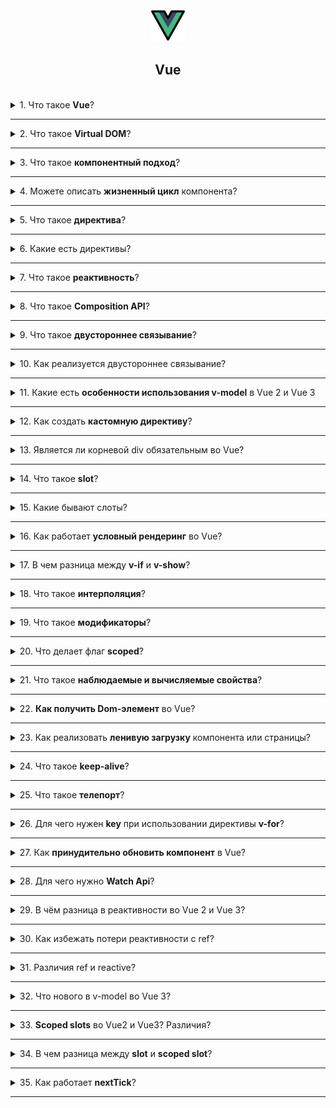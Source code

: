<div align="center">
  <img src="../../assets/icons/icons-for-titles/vue.png">
  <h2>Vue</h2>
</div>
<br />

<details>
<summary><span>1. Что такое <b>Vue</b>?</span></summary>
<br />

Vue — это гибкий JavaScript-фреймворк для создания интерфейсов. Он предлагает реактивность, удобную работу с компонентами и отлично подходит для SPA.

</details>

---

<details>
<summary><span>2. Что такое <b>Virtual DOM</b>?</span></summary>
<br />

Virtual DOM — это «виртуальное» представление реального DOM в памяти. Вместо того чтобы сразу менять веб-страницу, Vue сначала вносит изменения в виртуальную копию, сравнивает её с предыдущей версией (diffing), а затем обновляет только изменённые части. Это делает работу интерфейса быстрее и плавнее.

</details>

---

<details>
<summary><span>3. Что такое <b>компонентный подход</b>?</span></summary>
<br />

Компонентный подход — это способ разработки интерфейсов, при котором приложение разбивается на независимые и многократно используемые части — компоненты. Каждый компонент отвечает за свою часть UI и логику, что делает код более понятным, гибким и удобным для сопровождения.

</details>

---

<details>
<summary><span>4. Можете описать <b>жизненный цикл</b> компонента?</span></summary>
<br />

Жизненный цикл компонента во Vue можно разбить на несколько фаз:

**1. Инициализация**

- `beforeCreate` — до инициализации данных и событий
- `created` — данные и события уже доступны

**2. Монтирование в DOM**

- `beforeMount` — перед вставкой шаблона в DOM
- `mounted` — компонент отрисован и доступен в DOM

**3. Обновление (при изменении реактивных данных)**

- `beforeUpdate` — перед обновлением DOM
- `updated` — после обновления DOM

**4. Размонтаж (удаление компонента)**

- `beforeUnmount` — перед удалением из DOM
- `unmounted` — после удаления

</details>

---

<details>
<summary><span>5. Что такое <b>директива</b>?</span></summary>
<br />

Директива — это специальный атрибут в шаблоне Vue, который расширяет HTML и добавляет динамическое поведение. Она начинается с префикса `v-` (например, `v-if`, `v-for`, `v-model`) и связывает DOM с логикой компонента.

Директивы позволяют управлять отображением, обработкой событий и многим другим.

</details>

---

<details>
<summary><span>6. Какие есть директивы?</span></summary>
<br />

Во Vue есть две группы директив:

**Стандартные директивы:**

- `v-if`, `v-else`, `v-else-if` — условный рендеринг
- `v-for` — циклический вывод
- `v-bind` — привязка атрибутов
- `v-model` — двусторонняя привязка данных
- `v-on` — обработка событий
- `v-show` — управление видимостью
- `v-slot` — передача слотов
- `v-pre`, `v-cloak`, `v-once` — особые инструкции для управления шаблоном

**Пользовательские директивы:**  
Можно создавать свои — например, `v-focus`, чтобы автоматически фокусироваться на элементе при загрузке.

</details>

---

<details>
<summary><span>7. Что такое <b>реактивность</b>?</span></summary>
<br />

Реактивность — это способность Vue автоматически отслеживать изменения в данных и обновлять интерфейс без ручного вмешательства. Когда вы изменяете реактивное значение, Vue сам «понимает», какие части DOM нужно перерисовать

В основе этого механизма — специальные реактивные обёртки (`ref`, `reactive`), которые следят за изменениями и запускают обновление компонента при необходимости.

</details>

---

<details>
<summary><span>8. Что такое <b>Composition API</b>?</span></summary>
<br />

Composition API — это способ организации логики компонентов во Vue 3. Вместо разделения по опциям (`data`, `methods`, `computed`), можно группировать связанную логику в функции и использовать реактивные примитивы (`ref`, `reactive`, `computed`, `watch`) прямо внутри `setup()`.

Это делает код более читаемым и переиспользуемым, особенно в больших приложениях.

</details>

---

<details>
<summary><span>9. Что такое <b>двустороннее связывание</b>?</span></summary>
<br />

Двустороннее связывание (two-way binding) — это когда данные и интерфейс синхронизируются автоматически в обе стороны: изменение в модели обновляет DOM, а пользовательский ввод — данные.

</details>

---

<details>
<summary><span>10. Как реализуется двустороннее связывание?</span></summary>
<br />

| Элемент                 | Событие  | Атрибут   |
| ----------------------- | -------- | --------- |
| `<input>`, `<textarea>` | `input`  | `value`   |
| `checkbox`, `radio`     | `change` | `checked` |
| `<select>` (списки)     | `change` | `value`   |

</details>

---

<details>
<summary><span>11. Какие есть <b>особенности использования v-model</b> в Vue 2 и Vue 3</span></summary>
<br />

Vue 2 поддерживает только одну связку `v-model` на компонент. Она работает с атрибутом `value` и слушает событие `input` — именно так данные синхронизируются между родителем и дочерним компонентом.

Во Vue 3 можно использовать несколько `v-model` одновременно с разными именами:

```html
<my-form
	v-model:inputValue="inputValue"
	v-model:visible="isVisible"
	v-model:contract="contractData"
/>
```

</details>

---

<details>
<summary><span>12. Как создать <b>кастомную директиву</b>?</span></summary>
<br />

В Vue 3 кастомные директивы создаются с помощью метода `app.directive`. Это позволяет добавить свою логику для работы с DOM-элементами напрямую.

**Пример: директива для автофокуса**

1. **Регистрация директивы:**

```js
app.directive('focus', {
	mounted(el) {
		el.focus();
	},
});
```

2. **Использование в шаблоне:**

```html
<input v-focus />
```

</details>

---

<details>
<summary><span>13. Является ли корневой div обязательным во Vue?</span></summary>
<br />

**Во Vue 2** — да, шаблон компонента должен иметь **один корневой элемент** (чаще всего это `div`). Если попытаться вернуть несколько элементов на одном уровне, будет ошибка.

**Во Vue 3** — нет, можно возвращать **несколько соседних элементов** без обёртки. Это называется поддержка фрагментов, и она позволяет упростить структуру шаблонов:

```vue
<template>
	<h1>Привет</h1>
	<p>Это компонент без обёртки</p>
</template>
```

</details>

---

<details>
<summary><span>14. Что такое <b>slot</b>?</span></summary>
<br />

`slot` — это специальное место в шаблоне компонента Vue, куда родитель может вставить произвольный контент. Это делает компонент гибким и переиспользуемым.

**Пример:**

```vue
<template>
	<div class="card">
		<slot></slot>
	</div>
</template>
```

```vue
<Card>
  <p>Это содержимое передано через слот</p>
</Card>
```

Здесь `<p>` из родительского компонента окажется внутри `.card` — именно туда, где расположен `<slot>`.

</details>

---

<details>
<summary><span>15. Какие бывают слоты?</span></summary>
<br />

Во Vue существуют несколько типов слотов, позволяющих гибко вставлять содержимое в компоненты:

**Обычный (неименованный) слот**  
Используется по умолчанию, если не указано иное:

```vue
<slot></slot>
```

**Именованные слоты**  
Позволяют вставлять контент в определённые места шаблона:

```vue
<template>
	<div>
		<header><slot name="header" /></header>
		<main><slot /></main>
		<!-- default slot -->
		<footer><slot name="footer" /></footer>
	</div>
</template>
```

Теперь родитель может отправить контент в нужные слоты:

```vue
<ChildComponent>
  <template #header>
    <h1>Заголовок</h1>
  </template>

  <p>Основной текст — пойдёт в default слот</p>

  <template #footer>
    <small>Футерная информация</small>
  </template>
</ChildComponent>
```

</details>

---

<details>
<summary><span>16. Как работает <b>условный рендеринг</b> во Vue?</span></summary>
<br />

Во Vue условный рендеринг используется для отображения или скрытия элементов DOM в зависимости от определённых условий. Основные директивы для этого — `v-if`, `v-else-if` и `v-else`.

- `v-if`: отображает элемент только в том случае, если выражение истинно.
- `v-else-if`: добавляется как альтернативное условие, если предыдущее `v-if` ложно.
- `v-else`: отрабатывает, если ни одно из предыдущих условий не выполнилось.

Пример:

```html
<p v-if="isLoggedIn">Добро пожаловать!</p>
<p v-else>Пожалуйста, войдите в систему.</p>
```

</details>

---

<details>
<summary><span>17. В чем разница между <b>v-if</b> и <b>v-show</b>?</span></summary>
<br />

`v-if` полностью добавляет или удаляет элемент из DOM, а `v-show` лишь переключает свойство `display` с помощью CSS.

</details>

---

<details>
<summary><span>18. Что такое <b>интерполяция</b>?</span></summary>
<br />

Это способ вставки данных из JavaScript в шаблон с помощью двойных фигурных скобок `{{ }}`.

Пример:

```html
<p>Привет, {{ username }}!</p>
```

</details>

---

<details>
<summary><span>19. Что такое <b>модификаторы</b>?</span></summary>
<br />

**Модификаторы** во Vue — это специальные суффиксы, добавляемые к директивам через точку (`.`), чтобы изменить их стандартное поведение.

Они часто используются с:

- **`v-on`** (обработка событий)
- **`v-model`** (двусторонняя привязка данных)

---

### Примеры модификаторов с `v-on`:

- `v-on:submit.prevent` — предотвращает стандартную отправку формы.
- `v-on:click.stop` — останавливает всплытие события (`stopPropagation`).
- `v-on:keydown.enter` — обработка только нажатия клавиши Enter.

---

### Примеры модификаторов с `v-model`:

- `v-model.lazy` — обновляет данные **только при событии `change`**, а не `input`.
- `v-model.trim` — автоматически **удаляет пробелы** в начале и конце строки.
- `v-model.number` — **преобразует ввод в число** (если возможно).

---

Директивы делают код чище и позволяют избежать написания лишней логики в обработчиках событий

</details>

---

<details>
<summary><span>20. Что делает флаг <b>scoped</b>?</span></summary>
<br />

Флаг `scoped` используется в тегах `<style>` в компонентах Vue, чтобы **ограничить применение CSS только к текущему компоненту**.

Если ты пишешь:

```vue
<style scoped>
h1 {
	color: red;
}
</style>
```

</details>

---

<details>
<summary><span>21. Что такое <b>наблюдаемые и вычисляемые свойства</b>?</span></summary>
<br />

Во Vue существуют два важных типа реактивных свойств:

---

### Наблюдаемые свойства (реактивные)

Это обычные переменные, созданные с помощью `ref()` или `reactive()`, которые Vue отслеживает и обновляет при изменении.

Пример:

```js
<script setup>
import { ref } from 'vue';

const count = ref(0);
</script>

<template>
  <button @click="count++">Clicked {{ count }} times</button>
</template>
```

При изменении `count.value` Vue автоматически обновляет DOM.

---

### Вычисляемые свойства (computed)

Это свойства, **зависящие от других реактивных значений**, и автоматически пересчитывающиеся при их изменении. Используются для создания производных значений, которые **кешируются**, пока зависимости не изменятся.

Пример:

```js
<script setup>
import { ref, computed } from 'vue';

const firstName = ref('Иван');
const lastName = ref('Иванов');

const fullName = computed(() => `${firstName.value} ${lastName.value}`);
</script>

<template>
  <p>{{ fullName }}</p>
</template>
```

`fullName` будет пересчитано только тогда, когда изменится `firstName` или `lastName`.

---

### Разница:

| Свойство           | Обновляется вручную | Кешируется | Используется для     |
| ------------------ | ------------------- | ---------- | -------------------- |
| `ref` / `reactive` | Да                  | Нет        | Хранение данных      |
| `computed`         | Нет (автоматически) | Да         | Производные значения |

</details>

---

<details>
<summary><span>22. <b>Как получить Dom-элемент</b> во Vue?</span></summary>
<br />

Во Vue для получения доступа к DOM-элементу используется **реф-ссылка** (`ref`) в шаблоне и `ref()` или `onMounted()` в скрипте.

---

### Шаги:

1. Добавить `ref="имя"` к нужному элементу в шаблоне.
2. В `<script setup>` или `setup()` получи доступ к DOM-элементу через `ref()`.

---

### Composition API:

```vue
<template>
	<input ref="myInput" />
</template>

<script setup>
import { ref, onMounted } from 'vue';

const myInput = ref(null);

onMounted(() => {
	myInput.value.focus();
});
</script>
```

---

### Важно:

- `myInput.value` будет `null`, пока компонент не смонтирован. Поэтому доступ к DOM лучше делать в `onMounted()`.
- Это работает и с компонентами. Если `ref` указывает на компонент, `value` будет содержать экземпляр компонента, а не DOM.

### Options API:

```vue
<template>
	<div ref="box"></div>
</template>

<script>
export default {
	mounted() {
		this.$refs.box.style.background = 'red';
	},
};
</script>
```

</details>

---

<details>
<summary><span>23. Как реализовать <b>ленивую загрузку</b> компонента или страницы?</span></summary>
<br />

Ленивая загрузка реализуется через `defineAsyncComponent` и динамический импорт в маршрутах `vue-router`.

**`defineAsyncComponent`**:

```js
import { defineAsyncComponent } from 'vue';

const LazyPage = defineAsyncComponent(() => import('./pages/LazyPage.vue'));
```

**Динамический импорт в маршрутах `vue-router`**

```js
import { createRouter, createWebHistory } from 'vue-router';

const routes = [
	{
		path: '/about',
		component: () => import('./views/About.vue'),
	},
];

const router = createRouter({
	history: createWebHistory(),
	routes,
});
```

</details>

---

<details>
<summary><span>24. Что такое <b>keep-alive</b>?</span></summary>
<br />

`<keep-alive>` — это специальный компонент Vue, который позволяет **кэшировать компоненты**, чтобы сохранить их состояние при повторной активации.

Если переключаться между вкладками, маршрутами или компонентами, которые обёрнуты в `<keep-alive>`, Vue **не уничтожает** их, а "замораживает" в памяти. Это экономит ресурсы и ускоряет повторное отображение.

### Особенности:<br />

- Работает только с **динамическими компонентами** (`<component :is="...">`) или `router-view`.
- Можно использовать `include` / `exclude` для фильтрации кэшируемых компонентов.
- События жизненного цикла:
  - `activated()` — вызывается, когда компонент "просыпается".
  - `deactivated()` — вызывается, когда компонент "замораживается".

### Пример:

```vue
<keep-alive>
  <component :is="currentTabComponent" />
</keep-alive>
```

### Когда применять:

- Для вкладок (tabs), модалок, переключаемых форм и всего, где нужно сохранять состояние.
- Особенно полезно в SPA при переключении между страницами, чтобы не терять введённые данные.

</details>

---

<details>
<summary><span>25. Что такое <b>телепорт</b>?</span></summary>
<br />

Телепорт позволяет **рендерить часть шаблона в другое место DOM-дерева**, не нарушая логику компонента. Это особенно полезно для модалок, тултипов, всплывающих окон — всего, что должно визуально находиться в другом месте в структуре HTML (например, вне `#app`).

---

### Пример:

```vue
<teleport to="body">
  <div class="modal">
    Я появлюсь прямо в <body>!
  </div>
</teleport>
```

Здесь `to="body"` означает, что содержимое `<teleport>` будет вставлено в тег `<body>`, а не останется в текущей иерархии компонента.

</details>

---

<details>
<summary><span>26. Для чего нужен <b>key</b> при использовании директивы <b>v-for</b>?</span></summary>
<br />

Атрибут `key` в `v-for` нужен для того, чтобы Vue мог корректно и эффективно отслеживать изменения элементов списка и сохранять их состояние при обновлении DOM.

</details>

---

<details>
<summary><span>27. Как <b>принудительно обновить компонент</b> в Vue?</span></summary>
<br />

Во Vue можно принудительно обновить компонент с помощью `this.$forceUpdate()` (Options API) или изменением `:key` у компонента (Composition API).

</details>

---

<details>
<summary><span>28. Для чего нужно <b>Watch Api</b>?</span></summary>
<br />

Watch API используется для **реагирования на изменения реактивных данных** и выполнения побочных эффектов.

- **Vue 2:**

```js
watch: {
  count(newVal) {
    console.log('Счётчик изменился:', newVal)
  }
}
```

- **Vue 3:**

```js
watch(count, newVal => {
	console.log('Счётчик изменился:', newVal);
});
```

</details>

---

<details>
<summary><span>29. В чём разница в реактивности во Vue 2 и Vue 3?</span></summary>
<br />

**Vue 2 — реактивность через `Object.defineProperty`:**

- Используется `Object.defineProperty` для отслеживания изменений
- Не отслеживает добавление/удаление свойств
- Ограниченная работа с массивами
- Менее гибкая архитектура
- Основан на `Options API`
- Производительность ниже при сложных структурах

**Vue 3 — реактивность через `Proxy`:**

- Используется `Proxy` для полной перехватки операций
- Отслеживает любые изменения, включая вложенные объекты и массивы
- Поддерживает динамическое добавление/удаление свойств
- Более гибкая и масштабируемая архитектура
- Поддерживает `Composition API`
- Лучшая производительность и контроль

</details>

---

<details>
<summary><span>30. Как избежать потери реактивности с ref?</span></summary>
<br />

### 1. В JavaScript-логике всегда используй `.value`

Внутри `<script setup>` или обычного `<script>` доступ к значению `ref` осуществляется через `.value`.

```js
const count = ref(0);
console.log(count.value); // правильно
```

### 2. При передаче `ref` в функции или компоненты — передавай сам `ref`

Если ты передаёшь `ref` как проп или аргумент, передавай его как есть, чтобы сохранить реактивность.

```js
function useCounter(counter) {
	watch(counter, val => console.log(val));
}

useCounter(count); // передаём сам ref, не count.value
```

### 3. Для реактивных объектов используй `toRef` и `toRefs`

Если ты хочешь получить реактивный доступ к отдельному свойству `reactive`-объекта:

```js
const state = reactive({ count: 0 });
const countRef = toRef(state, 'count');
```

### 4. В шаблоне `ref` автоматически распаковывается

Vue сам делает `.value` внутри шаблона, так что можно писать просто:

```html
<template>
	<p>{{ count }}</p>
	<!-- работает без .value -->
</template>
```

### 5. Не оборачивай `ref` в `reactive`

Vue не отслеживает вложенные `ref` внутри `reactive`-объекта — это приведёт к потере реактивности.

```js
const broken = reactive({ count: ref(0) });
console.log(broken.count); // не будет обновляться
```

</details>

---

<details>
<summary><span>31. Различия ref и reactive?</span></summary>
<br />

### 1. Назначение: что оборачивают `ref` и `reactive`

- `ref` используется для примитивов (чисел, строк, булевых) и отдельных значений
- `reactive` применяется для объектов и массивов, чтобы отслеживать вложенные изменения

```js
const count = ref(0);
console.log(count.value); // 0

const state = reactive({ count: 0 });
console.log(state.count); // 0
```

### 2. Поведение в шаблоне

Оба автоматически распаковываются в шаблоне:

```html
<template>
	<p>{{ count }}</p>
	<!-- работает и с ref, и с reactive -->
</template>
```

### 3. Доступ в JavaScript

- `ref`: доступ через `.value`
- `reactive`: доступ напрямую

```js
count.value += 1;
state.count += 1;
```

### 4. Вложенность

- `ref` не отслеживает вложенные свойства объекта
- `reactive` отслеживает всё, включая вложенные объекты и массивы

```js
const objRef = ref({ a: 1 });
objRef.value.a = 2; // не всегда отслеживается

const objReactive = reactive({ a: 1 });
objReactive.a = 2; // отслеживается
```

### 5. Деструктуризация

`reactive` теряет реактивность при деструктуризации, `ref` — нет.

```js
const state = reactive({ count: 0 });
const { count } = state;
count++; // не реактивно

const countRef = ref(0);
const { value } = countRef;
value++; // значение обновится
```

</details>

---

<details>
<summary><span>32. Что нового в v-model во Vue 3?</span></summary>
<br />

### 1. Поддержка нескольких `v-model` на одном компоненте

Теперь можно использовать несколько двусторонних связей с разными именами:

```html
<MyComponent v-model:title="title" v-model:content="content" />
```

В компоненте:

```js
defineProps(['title', 'content']);
defineEmits(['update:title', 'update:content']);
```

### 2. Явное указание имени пропа

Вместо жёсткой привязки к `value`, можно явно указать имя:

```html
<MyInput v-model="username" />
```

В компоненте:

```js
defineProps(['modelValue']);
defineEmits(['update:modelValue']);
```

### 3. Кастомные аргументы `v-model`

Можно задавать имя модели через двоеточие:

```html
<MyComponent v-model:checked="isChecked" />
```

В компоненте:

```js
defineProps(['checked']);
defineEmits(['update:checked']);
```

### 4. Поддержка `v-model` в `setup` компонентах

Работает напрямую через `defineProps` и `defineEmits` без необходимости использовать `this`.

</details>

---

<details>
<summary><span>33. <b>Scoped slots</b> во Vue2 и Vue3? Различия?</span></summary>
<br />

### 🔍 Что такое scoped slots?

**Scoped slots** позволяют передавать данные из дочернего компонента в слот родителя. Это делает компонент более гибким и переиспользуемым: родитель может решать, как отображать контент, получая доступ к данным из дочернего компонента.

---

### 📘 Vue 2: Синтаксис и особенности

```html
<!-- Родитель -->
<Child>
	<template slot="default" slot-scope="slotProps">
		{{ slotProps.text }}
	</template>
</Child>
```

- Используются атрибуты `slot` и `slot-scope` (или устаревший синтаксис `scope`)
- Слот _обязательно_ оборачивать в `<template>`
- Синтаксис громоздкий и менее интуитивный

---

### 📗 Vue 3: Обновлённый синтаксис

```html
<!-- Родитель -->
<Child v-slot="{ text }"> {{ text }} </Child>
```

или с именованным слотом:

```html
<Child>
	<template #header="{ title }"> {{ title }} </template>
</Child>
```

- Единый синтаксис через директиву `v-slot` или сокращение `#`
- Можно писать слот прямо на компоненте, без обёртки `<template>`
- Читается проще и выглядит декларативно

---

### 🆚 Ключевые различия

| Особенность           | Vue 2                          | Vue 3                            |
| --------------------- | ------------------------------ | -------------------------------- |
| Основной синтаксис    | `slot` + `slot-scope`          | `v-slot` или `#`                 |
| Место применения      | Только внутри `<template>`     | Можно прямо на компоненте        |
| Читаемость            | Менее очевидный                | Более компактный и декларативный |
| Именованные слоты     | `slot="name"`                  | `#name` или `v-slot:name`        |
| Поддержка старого API | Присутствует для совместимости | Упрощён, старый синтаксис удалён |

---

### 💡 Итог

В **Vue 3** scoped slots стали проще и гибче: единый синтаксис `v-slot`, поддержка шорткатов `#`, возможность писать прямо на компоненте без обёртки. В **Vue 2** приходилось использовать `slot-scope` только внутри `<template>`, что делало код более громоздким.

</details>

---

<details>
<summary><span>34. В чем разница между <b>slot</b> и <b>scoped slot</b>?</span></summary>
<br />

### 🔍 Обычные слоты (slots)

**Обычный слот** — это место в дочернем компоненте, куда родитель вставляет свой контент.

- Слот **не имеет доступа к данным дочернего компонента**.
- Используется для простого переопределения разметки.

```html
<!-- Дочерний компонент -->
<div>
	<slot>Контент по умолчанию</slot>
</div>

<!-- Родитель -->
<Child>
	<p>Этот текст заменит слот</p>
</Child>
```

---

### 🔍 Scoped slots

**Scoped slot** (слот с областью видимости) — позволяет дочернему компоненту передать данные родителю через слот.

- Родитель **может использовать переданные данные** для динамического рендера.
- Работает как функция: данные идут из дочернего компонента в разметку родителя.

```html
<!-- Дочерний компонент -->
<slot :text="'Привет из дочернего компонента'"></slot>

<!-- Родитель (Vue 3 синтаксис) -->
<Child v-slot="{ text }">
	<p>{{ text }}</p>
</Child>
```

---

### 🆚 Основное различие

| Характеристика      | Slot                | Scoped slot                                        |
| ------------------- | ------------------- | -------------------------------------------------- |
| Данные из дочернего | Нет                 | Да, передаются через props                         |
| Основное назначение | Статический контент | Динамический контент с передачей данных            |
| Синтаксис           | `<slot>`            | `<slot :prop="value">` + `v-slot` или `slot-scope` |

---

### 💡 Итог

- **Slot** — просто точка для вставки содержимого родителя.
- **Scoped slot** — точка вставки **с передачей данных из дочернего компонента родителю**, что делает компонент более гибким.

</details>

---

<details>
<summary><span>35. Как работает <b>nextTick</b>?</span></summary>
<br />

### 🔍 Что такое `nextTick`?

`Vue.nextTick()` или `this.$nextTick()` — это метод, который откладывает выполнение колбэка до следующего обновления DOM.
Vue обновляет DOM **асинхронно**: при изменении данных компонент не обновляется сразу, а изменения группируются и применяются в следующем "тика" (event loop).

---

### 📘 Зачем нужен `nextTick`?

Иногда нужно дождаться, когда Vue обновит DOM после изменения состояния, прежде чем выполнить какие-то действия (например, измерить элемент, вызвать стороннюю библиотеку, изменить фокус).

```js
this.message = 'Новый текст';
// DOM ещё не обновлён!
this.$nextTick(() => {
	// Здесь DOM уже обновлён
	console.log(this.$refs.el.textContent);
});
```

---

### 📗 Как работает внутри?

- Vue ставит обновление DOM в очередь микротасок (microtasks), используя `Promise.resolve().then(...)` или `MutationObserver`, а при их отсутствии — `setTimeout`.
- `nextTick` добавляет ваш колбэк в эту же очередь, чтобы он выполнился **после того, как Vue обновит виртуальный DOM и применит изменения в реальном DOM**.

---

### 🆚 Vue 2 и Vue 3

- В **Vue 2** используется `this.$nextTick(callback)` или `Vue.nextTick(callback)`.
- В **Vue 3** метод возвращает **Promise**, что позволяет использовать `await`:

```js
await nextTick();
// теперь DOM обновлён
```

---

### 💡 Итог

`nextTick` гарантирует, что ваш код выполнится **после обновления DOM**, синхронизируясь с асинхронным механизмом обновления Vue. Это полезно для любых операций, которые требуют актуального состояния DOM.

</details>

---

<!-- <details>
<summary><span></span></summary>
<br />



</details>

--- -->

<!--
Хуки жизненного цикла
в чем разница между фреймворками
как добвить динамическое свойство в объект
провайдер во вью аналог контекста
когда не стоит использовать watch
Чем экшен отличается от мутации
Чем отличаются методы от computed свойств
Когда стоит использовать watcher и чем он отличается от computed свойств
хуки жизненного цикла в зависимости от апи композишн или опшнс
Какие есть минусы во VueX (экшены мутации ,бойлерплейт)

 -->
